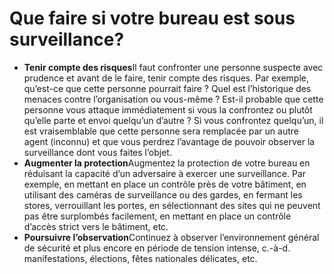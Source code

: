 [Title]: # (Que faire ?)
[Order]: # (14)

# Que faire si votre bureau est sous surveillance?

* **Tenir compte des risques**Il faut confronter une personne suspecte avec prudence et avant de le faire, tenir compte des risques. Par exemple, qu’est-ce que cette personne pourrait faire ? Quel est l’historique des menaces contre l’organisation ou vous-même ? Est-il probable que cette personne vous attaque immédiatement si vous la confrontez ou plutôt qu’elle parte et envoi quelqu’un d’autre ? Si vous confrontez quelqu’un, il est vraisemblable que cette personne sera remplacée par un autre agent (inconnu) et que vous perdrez l’avantage de pouvoir observer la surveillance dont vous faites l’objet.
* **Augmenter la protection**Augmentez la protection de votre bureau en réduisant la capacité d’un adversaire à exercer une surveillance. Par exemple, en mettant en place un contrôle près de votre bâtiment, en utilisant des caméras de surveillance ou des gardes, en fermant les stores, verrouillant les portes, en sélectionnant des sites qui ne peuvent pas être surplombés facilement, en mettant en place un contrôle d’accès strict vers le bâtiment, etc.
* **Poursuivre l’observation**Continuez à observer l’environnement général de sécurité et plus encore en période de tension intense, c.-à-d. manifestations, élections, fêtes nationales délicates, etc.